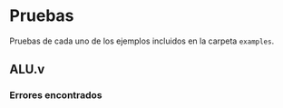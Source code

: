 # Pruebas

Pruebas de cada uno de los ejemplos incluidos en la carpeta `examples`.



## ALU.v

### Errores encontrados



